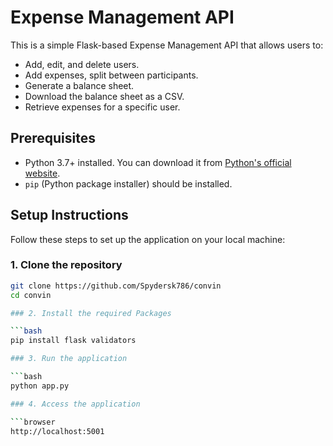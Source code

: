 # Expense Management API

This is a simple Flask-based Expense Management API that allows users to:
- Add, edit, and delete users.
- Add expenses, split between participants.
- Generate a balance sheet.
- Download the balance sheet as a CSV.
- Retrieve expenses for a specific user.

## Prerequisites

- Python 3.7+ installed. You can download it from [Python's official website](https://www.python.org/).
- `pip` (Python package installer) should be installed.

## Setup Instructions

Follow these steps to set up the application on your local machine:

### 1. Clone the repository

```bash
git clone https://github.com/Spydersk786/convin
cd convin

### 2. Install the required Packages

```bash
pip install flask validators

### 3. Run the application

```bash
python app.py

### 4. Access the application

```browser
http://localhost:5001






